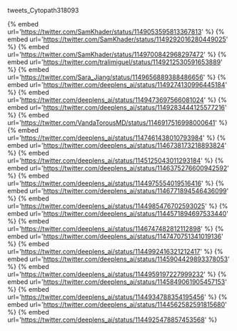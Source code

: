 tweets_Cytopath318093

{% embed url='https://twitter.com/SamKhader/status/1149053595813367813' %}
{% embed url='https://twitter.com/SamKhader/status/1149292016280449025' %}
{% embed url='https://twitter.com/SamKhader/status/1149700842968297472' %}
{% embed url='https://twitter.com/tralimiguel/status/1149212530591653889' %}
{% embed url='https://twitter.com/Sara_Jiang/status/1149656889388486656' %}
{% embed url='https://twitter.com/deeplens_ai/status/1149274130996445184' %}
{% embed url='https://twitter.com/deeplens_ai/status/1149473697566081024' %}
{% embed url='https://twitter.com/deeplens_ai/status/1149283444125577216' %}
{% embed url='https://twitter.com/VandaTorousMD/status/1146917516998000641' %}
{% embed url='https://twitter.com/deeplens_ai/status/1147461438010793984' %}
{% embed url='https://twitter.com/deeplens_ai/status/1146738173218893824' %}
{% embed url='https://twitter.com/deeplens_ai/status/1145125043011293184' %}
{% embed url='https://twitter.com/deeplens_ai/status/1146375276600942592' %}
{% embed url='https://twitter.com/deeplens_ai/status/1144975554019516416' %}
{% embed url='https://twitter.com/deeplens_ai/status/1146771894546436099' %}
{% embed url='https://twitter.com/deeplens_ai/status/1144985476702593025' %}
{% embed url='https://twitter.com/deeplens_ai/status/1144571894697533440' %}
{% embed url='https://twitter.com/deeplens_ai/status/1146747482812112898' %}
{% embed url='https://twitter.com/deeplens_ai/status/1147470751341019136' %}
{% embed url='https://twitter.com/deeplens_ai/status/1144992416321212417' %}
{% embed url='https://twitter.com/deeplens_ai/status/1145904429893378053' %}
{% embed url='https://twitter.com/deeplens_ai/status/1144959197227999232' %}
{% embed url='https://twitter.com/deeplens_ai/status/1145849061905457153' %}
{% embed url='https://twitter.com/deeplens_ai/status/1144934788354195456' %}
{% embed url='https://twitter.com/deeplens_ai/status/1144562582591815680' %}
{% embed url='https://twitter.com/deeplens_ai/status/1144925478857453568' %}
